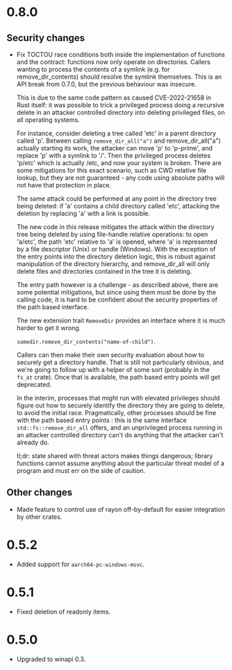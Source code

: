 # 0.8.0

## Security changes

- Fix TOCTOU race conditions both inside the implementation of functions and the
  contract: functions now only operate on directories. Callers wanting to
  process the contents of a symlink (e.g. for remove_dir_contents) should
  resolve the symlink themselves. This is an API break from 0.7.0, but the previous behaviour was insecure.

  This is due to the same code pattern as caused CVE-2022-21658 in Rust itself:
  it was possible to trick a privileged process doing a recursive delete in an
  attacker controlled directory into deleting privileged files, on all operating
  systems.

  For instance, consider deleting a tree called 'etc' in a parent directory
  called 'p'. Between calling `remove_dir_all("a")` and remove_dir_all("a")
  actually starting its work, the attacker can move 'p' to 'p-prime', and
  replace 'p' with a symlink to '/'. Then the privileged process deletes 'p/etc'
  which is actually /etc, and now your system is broken. There are some
  mitigations for this exact scenario, such as CWD relative file lookup, but
  they are not guaranteed - any code using absolute paths will not have that
  protection in place.

  The same attack could be performed at any point in the directory tree being
  deleted: if 'a' contains a child directory called 'etc', attacking the
  deletion by replacing 'a' with a link is possible.

  The new code in this release mitigates the attack within the directory tree
  being deleted by using file-handle relative operations: to open 'a/etc', the
  path 'etc' relative to 'a' is opened, where 'a' is represented by a file
  descriptor (Unix) or handle (Windows). With the exception of the entry points
  into the directory deletion logic, this is robust against manipulation of the
  directory hierarchy, and remove_dir_all will only delete files and directories
  contained in the tree it is deleting.

  The entry path however is a challenge - as described above, there are some
  potential mitigations, but since using them must be done by the calling code,
  it is hard to be confident about the security properties of the path based
  interface.

  The new extension trait `RemoveDir` provides an interface where it is much
  harder to get it wrong.

  `somedir.remove_dir_contents("name-of-child")`.

  Callers can then make their own security evaluation about how to securely get
  a directory handle. That is still not particularly obvious, and we're going to
  follow up with a helper of some sort (probably in the `fs_at` crate). Once
  that is available, the path based entry points will get deprecated.

  In the interim, processes that might run with elevated privileges should
  figure out how to securely identify the directory they are going to delete, to
  avoid the initial race. Pragmatically, other processes should be fine with the
  path based entry points : this is the same interface `std::fs::remove_dir_all`
  offers, and an unprivileged process running in an attacker controlled
  directory can't do anything that the attacker can't already do.

  tl;dr: state shared with threat actors makes things dangerous; library
  functions cannot assume anything about the particular threat model of a
  program and must err on the side of caution.

## Other changes

- Made feature to control use of rayon off-by-default for easier integration by
  other crates.

# 0.5.2

- Added support for `aarch64-pc-windows-msvc`.

# 0.5.1

- Fixed deletion of readonly items.

# 0.5.0

- Upgraded to winapi 0.3.
